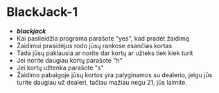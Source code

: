 # BlackJack-1
- ***blackjack***
- Kai pasileidžia programa parašote "yes", kad pradėt žaidimą
- Žaidimui prasidėjus rodo jūsų rankose esančias kortas
- Tada jūsų paklausia ar norite dar kortų ar užteks tiek kiek turit
- Jei norite daugiau kortų parašote "h"
- Jei kortų užtenka parašote "s"
- Žaidimo pabaigoje jūsų kortos yra palyginamos su dealerio, jeigu jūs turite daugiau už dealeri, tačiau mažiau negu 21, jūs laimite.
